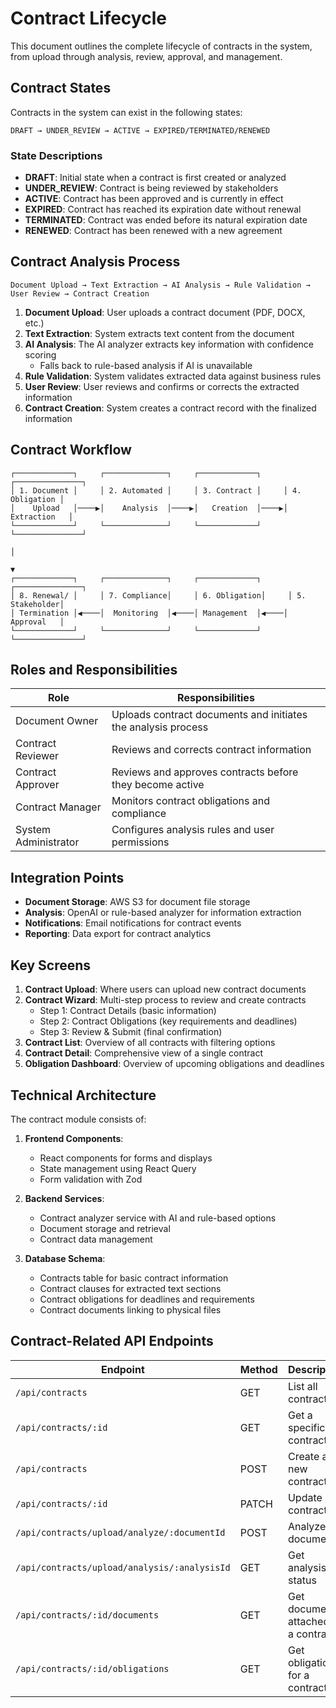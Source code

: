 # Contract Lifecycle

This document outlines the complete lifecycle of contracts in the system, from upload through analysis, review, approval, and management.

## Contract States

Contracts in the system can exist in the following states:

```
DRAFT → UNDER_REVIEW → ACTIVE → EXPIRED/TERMINATED/RENEWED
```

### State Descriptions

- **DRAFT**: Initial state when a contract is first created or analyzed
- **UNDER_REVIEW**: Contract is being reviewed by stakeholders
- **ACTIVE**: Contract has been approved and is currently in effect
- **EXPIRED**: Contract has reached its expiration date without renewal
- **TERMINATED**: Contract was ended before its natural expiration date
- **RENEWED**: Contract has been renewed with a new agreement

## Contract Analysis Process

```
Document Upload → Text Extraction → AI Analysis → Rule Validation → User Review → Contract Creation
```

1. **Document Upload**: User uploads a contract document (PDF, DOCX, etc.)
2. **Text Extraction**: System extracts text content from the document
3. **AI Analysis**: The AI analyzer extracts key information with confidence scoring
   - Falls back to rule-based analysis if AI is unavailable
4. **Rule Validation**: System validates extracted data against business rules
5. **User Review**: User reviews and confirms or corrects the extracted information
6. **Contract Creation**: System creates a contract record with the finalized information

## Contract Workflow

```
┌─────────────┐     ┌──────────────┐     ┌─────────────┐     ┌───────────────┐
│ 1. Document │     │ 2. Automated │     │ 3. Contract │     │ 4. Obligation │
│    Upload   │────▶│    Analysis  │────▶│   Creation  │────▶│  Extraction   │
└─────────────┘     └──────────────┘     └─────────────┘     └───────────────┘
                                                                      │
                                                                      ▼
┌─────────────┐     ┌──────────────┐     ┌─────────────┐     ┌───────────────┐
│ 8. Renewal/ │     │ 7. Compliance│     │ 6. Obligation│     │ 5. Stakeholder│
│ Termination │◀────│  Monitoring  │◀────│ Management  │◀────│    Approval   │
└─────────────┘     └──────────────┘     └─────────────┘     └───────────────┘
```

## Roles and Responsibilities

| Role           | Responsibilities |
|----------------|-----------------|
| Document Owner | Uploads contract documents and initiates the analysis process |
| Contract Reviewer | Reviews and corrects contract information |
| Contract Approver | Reviews and approves contracts before they become active |
| Contract Manager | Monitors contract obligations and compliance |
| System Administrator | Configures analysis rules and user permissions |

## Integration Points

- **Document Storage**: AWS S3 for document file storage
- **Analysis**: OpenAI or rule-based analyzer for information extraction
- **Notifications**: Email notifications for contract events
- **Reporting**: Data export for contract analytics

## Key Screens

1. **Contract Upload**: Where users can upload new contract documents
2. **Contract Wizard**: Multi-step process to review and create contracts
   - Step 1: Contract Details (basic information)
   - Step 2: Contract Obligations (key requirements and deadlines)
   - Step 3: Review & Submit (final confirmation)
3. **Contract List**: Overview of all contracts with filtering options
4. **Contract Detail**: Comprehensive view of a single contract
5. **Obligation Dashboard**: Overview of upcoming obligations and deadlines

## Technical Architecture

The contract module consists of:

1. **Frontend Components**:
   - React components for forms and displays
   - State management using React Query
   - Form validation with Zod

2. **Backend Services**:
   - Contract analyzer service with AI and rule-based options
   - Document storage and retrieval
   - Contract data management

3. **Database Schema**:
   - Contracts table for basic contract information
   - Contract clauses for extracted text sections
   - Contract obligations for deadlines and requirements
   - Contract documents linking to physical files

## Contract-Related API Endpoints

| Endpoint | Method | Description |
|----------|--------|-------------|
| `/api/contracts` | GET | List all contracts |
| `/api/contracts/:id` | GET | Get a specific contract |
| `/api/contracts` | POST | Create a new contract |
| `/api/contracts/:id` | PATCH | Update a contract |
| `/api/contracts/upload/analyze/:documentId` | POST | Analyze a document |
| `/api/contracts/upload/analysis/:analysisId` | GET | Get analysis status |
| `/api/contracts/:id/documents` | GET | Get documents attached to a contract |
| `/api/contracts/:id/obligations` | GET | Get obligations for a contract |